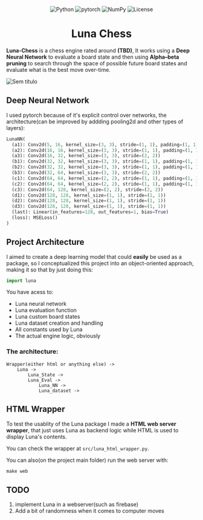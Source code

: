 <div align="center">

![Python](https://img.shields.io/badge/python-3670A0?style=for-the-badge&logo=python&logoColor=ffdd54)
![pytorch](https://img.shields.io/badge/PyTorch-EE4C2C?style=for-the-badge&logo=pytorch&logoColor=white)
![NumPy](https://img.shields.io/badge/numpy-%23013243.svg?style=for-the-badge&logo=numpy&logoColor=white)
![License](https://img.shields.io/github/license/R3nzTheCodeGOD/R3nzSkin.svg?style=for-the-badge)

# Luna Chess
</div>
<b>Luna-Chess</b> is a chess engine rated around <b>(TBD)</b>, It works using a <b>Deep Neural Network</b> to evaluate a board state and then using <b>Alpha–beta pruning</b> to search through the space of possible future board states and evaluate what is the best move over-time.


![Sem título](https://user-images.githubusercontent.com/62669782/233196743-ed90f2c3-7e2d-4a42-a469-b344e99115a4.png)


<p>

<p>

## Deep Neural Network
I used pytorch because of it's explicit control over networks, the architecture(can be improved by addding pooling2d and other types of layers): 
```python
LunaNN(
  (a1): Conv2d(5, 16, kernel_size=(3, 3), stride=(1, 1), padding=(1, 1))
  (a2): Conv2d(16, 16, kernel_size=(3, 3), stride=(1, 1), padding=(1, 1))
  (a3): Conv2d(16, 32, kernel_size=(3, 3), stride=(2, 2))
  (b1): Conv2d(32, 32, kernel_size=(3, 3), stride=(1, 1), padding=(1, 1))
  (b2): Conv2d(32, 32, kernel_size=(3, 3), stride=(1, 1), padding=(1, 1))
  (b3): Conv2d(32, 64, kernel_size=(3, 3), stride=(2, 2))
  (c1): Conv2d(64, 64, kernel_size=(2, 2), stride=(1, 1), padding=(1, 1))
  (c2): Conv2d(64, 64, kernel_size=(2, 2), stride=(1, 1), padding=(1, 1))
  (c3): Conv2d(64, 128, kernel_size=(2, 2), stride=(2, 2))
  (d1): Conv2d(128, 128, kernel_size=(1, 1), stride=(1, 1))
  (d2): Conv2d(128, 128, kernel_size=(1, 1), stride=(1, 1))
  (d3): Conv2d(128, 128, kernel_size=(1, 1), stride=(1, 1))
  (last): Linear(in_features=128, out_features=1, bias=True)
  (loss): MSELoss()
)
```

## Project Architecture
I aimed to create a deep learning model that could **easily** be used as a package, so I conceptualized this project into an object-oriented approach, making it so that by just doing this:
```python
import luna
```
You have acess to:
- Luna neural network
- Luna evaluation function
- Luna custom board states
- Luna dataset creation and handling
- All constants used by Luna
- The actual engine logic, obviously

### The architecture:
```
Wrapper(either html or anything else) ->
    Luna ->
        Luna_State ->
        Luna_Eval ->
            Luna_NN ->
            Luna_dataset ->
```

## HTML Wrapper
To test the usablity of the Luna package I made a **HTML web server wrapper**, that just uses Luna as backend logic while HTML is used to display Luna's contents.

You can check the wrapper at ``src/luna_html_wrapper.py``.

You can also(on the project main folder) run the web server with:
```makefile
make web
```


TODO
------

1. implement Luna in a webserver(such as firebase)
2. Add a bit of randomness when it comes to computer moves
